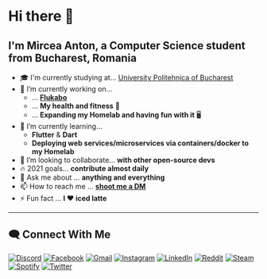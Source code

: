 # Hi there 👋

## I'm Mircea Anton, a Computer Science student from Bucharest, Romania

- 🎓 I'm currently studying at... [University Politehnica of Bucharest](https://international.upb.ro/)
- 🔭 I’m currently working on...
  - ... **[Flukabo](https://github.com/mikeanth-dvlp/FluKabo)**
  - ... **My health and fitness** 💪
  - ... **Expanding my Homelab and having fun with it** 🖥️
- 🌱 I’m currently learning...
  - **Flutter** & **Dart**
  - **Deploying web services/microservices via containers/docker to my Homelab**
- 👯 I’m looking to collaborate... **with other open-source devs**
- 🔥 2021 goals... **contribute almost daily**
- 💬 Ask me about ... **anything and everything**
- 📫 How to reach me ... [**shoot me a DM**](#connect-with-me)
- ⚡ Fun fact ... **I ❤️ iced latte**

---

## 🗨️ Connect With Me

[![Discord](https://img.shields.io/badge/discord-%237289DA.svg?&style=for-the-badge&logo=discord&logoColor=white)][discord]
[![Facebook](https://img.shields.io/badge/facebook-%231877F2.svg?&style=for-the-badge&logo=facebook&logoColor=white)][facebook]
[![Gmail](https://img.shields.io/badge/gmail-%23D14836.svg?&style=for-the-badge&logo=gmail&logoColor=white)][mail]
[![Instagram](https://img.shields.io/badge/instagram-%23E4405F.svg?&style=for-the-badge&logo=instagram&logoColor=white)][instagram]
[![LinkedIn](https://img.shields.io/badge/linkedin-%230077B5.svg?&style=for-the-badge&logo=linkedin&logoColor=white)][linkedin]
[![Reddit](https://img.shields.io/badge/reddit-%23FF4500.svg?&style=for-the-badge&logo=reddit&logoColor=white)][reddit]
[![Steam](https://img.shields.io/badge/Steam-%23000000.svg?&style=for-the-badge&logo=steam&logoColor=white)][steam]
[![Spotify](https://img.shields.io/badge/spotify-%231ED760.svg?&style=for-the-badge&logo=spotify&logoColor=white)][spotify]
[![Twitter](https://img.shields.io/badge/twitter-%231DA1F2.svg?&style=for-the-badge&logo=twitter&logoColor=white)][twitter]

[twitter]: https://twitter.com/mikeanth
[instagram]: https://www.instagram.com/mike_anth/
[linkedin]: https://www.linkedin.com/in/mircea-anton-039b26168/
[discord]: https://discordapp.com/users/637553176991629312
[reddit]: https://www.reddit.com/user/MikeAnth
[steam]: https://steamcommunity.com/id/mikeanth/
[spotify]: https://open.spotify.com/user/jpa2p7j8yrjjce6qtfze0uea5
[mail]: mailto:mike.anth99@gmail.com?subject=[GitHub]%20Source%20Han%20Sans
[facebook]: https://www.facebook.com/cheeky.breekyy
